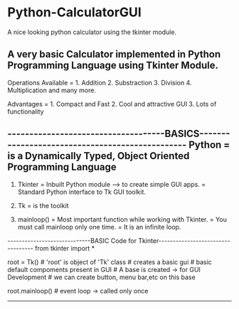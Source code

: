 # Python-CalculatorGUI
A nice looking python calculator using the tkinter module.

A very basic Calculator implemented in Python Programming Language using Tkinter Module.
----------------------------------------------------------------------------------------

Operations Available = 1. Addition
                       2. Substraction
                       3. Division
                       4. Multiplication
                       and many more.

Advantages = 1. Compact and Fast
             2. Cool and attractive GUI
             3. Lots of functionality

------------------------------------BASICS------------------------------------------------
Python = is a Dynamically Typed, Object Oriented Programming Language
------------------------------------------------------------------------------------------
1. Tkinter = Inbuilt Python module --> to create simple GUI apps.
           = Standard Python interface to Tk GUI toolkit.

2. Tk = is the toolkit

3. mainloop()
           = Most important function while working with Tkinter.
           = You must call mainloop only one time. 
           = It is an infinite loop.        

-----------------------------BASIC Code for Tkinter----------------------------------
from tkinter import *

root = Tk()          # 'root' is object of 'Tk' class
                     # creates a basic gui
                     # basic default compoments present in GUI
                     # A base is created -> for GUI Development
                     # we can create button, menu bar,etc on this base 

root.mainloop()      # event loop -> called only once

-------------------------------------------------------------------------------------
